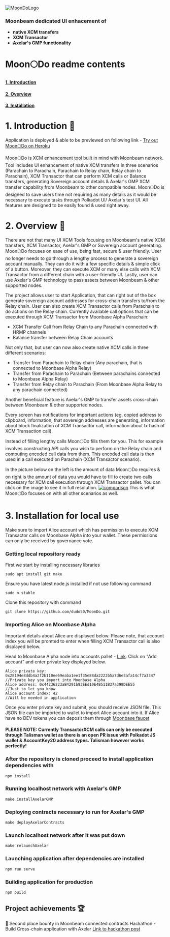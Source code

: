 ![MoonDoLogo](https://user-images.githubusercontent.com/55763425/188012784-886be693-17f3-495d-be2f-1e19e6496dca.png)


### Moonbeam dedicated UI enhacement of 
- **native XCM transfers**
- **XCM Transactor**
- **Axelar's GMP functionality**

# Moon🌕️Do readme contents
#### [1. Introduction](#1-introduction)<br />
#### [2. Overview](#2-overview)<br />
#### [3. Installation](#3-installation-for-local-use)<br />


# 1. Introduction 🌿
Application is deployed & able to be previewed on following link - [Try out Moon🌕️Do on Heroku](https://moondo.herokuapp.com/)

Moon🌕️Do is XCM enhancement tool built in mind with Moonbeam network. Tool includes UI enhancement of native XCM transfers in three scenarios (Parachain to Parachain, Parachain to Relay chain, Relay chain to Parachain), XCM Transactor that can perform XCM calls or Balance transfers, generating Sovereign account details & Axelar's GMP XCM transfer capability from Moonbeam to other compatible nodes. Moon🌕️Do is designed to save users time not requiring as many details as it would be necessary to execute tasks through Polkadot UI/ Axelar's test UI. All features are designed to be easily found & used right away. 

# 2. Overview 🔎
There are not that many UI XCM Tools focusing on Moonbeam's native XCM transfers, XCM Transactor, Axelar's GMP or Sovereign account generating. Moon🌕️Do focuses on ease of use, being fast, secure & user friendly. User no longer needs to go through a lengthy process to generate a sovereign account manually. They can do it with a few specific details & simple click of a button. Moreover, they can execute XCM or many else calls with XCM Transactor from a different chain with a user-friendly UI. Lastly, user can use Axelar's GMP technology to pass assets between Moonbeam & other supported nodes.

The project allows user to start Application, that can right out of the box generate sovereign account addresses for cross-chain transfers to/from the Relay chain. User can also create XCM Transactor calls from Parachain to do actions on the Relay chain. 
Currently available call options that can be executed through XCM Transactor from Moonbase Alpha Parachain:
- XCM Transfer Call from Relay Chain to any Parachain connected with HRMP channels
- Balance transfer between Relay Chain accounts

Not only that, but user can now also create native XCM calls in three different scenarios:
- Transfer from Parachain to Relay chain (Any parachain, that is connected to Moonbase Alpha Relay)
- Transfer from Parachain to Parachain (Between parachains connected to Moonbase Alpha Relay)
- Transfer from Relay chain to Parachain (From Moonbase Alpha Relay to any parachain connected)

Another beneficial feature is Axelar's GMP to transfer assets cross-chain between Moonbeam & other supported nodes.

Every screen has notifications for important actions (eg. copied address to clipboard, information, that sovereign addresses are generating, information about block finalization of XCM Transactor call, information about tx hash of XCM Transaction call).

Instead of filling lengthy calls Moon🌕️Do fills them for you. This for example involves constructing API calls you wish to perform on the Relay chain and computing encoded call data from them. This encoded call data is then used in a call executed on Parachain (XCM Transactor scenario).

In the picture below on the left is the amount of data Moon🌕️Do requires & on right is the amount of data you would have to fill to create two calls necessary for XCM call execution through XCM Transactor pallet. You can click on the image to see it in full resolution.
[![comparison](https://raw.githubusercontent.com/dudo50/MoonDo/main/img/comparisonimg.jpg)](https://raw.githubusercontent.com/dudo50/MoonDo/main/img/comparisonimg.jpg)
This is what Moon🌕️Do focuses on with all other scenarios as well.

# 3. Installation for local use 

Make sure to import Alice account which has permission to execute XCM Transactor calls on Moonbase Alpha into your wallet. These permissions can only be received by governance vote.

### Getting local repository ready 
First we start by installing necessary libraries
```
sudo apt install git make
```
Ensure you have latest node.js installed if not use following command
```
sudo n stable
```
Clone this repository with command
```
git clone https://github.com/dudo50/MoonDo.git
```

### Importing Alice on Moonbase Alpha
Important details about Alice are displayed below. Please note, that account index you will be promted to enter when filling XCM Transactor call is also displayed below.

Head to Moonbase Alpha node into accounts pallet - [Link](https://polkadot.js.org/apps/?rpc=wss%3A%2F%2Fwss.api.moonbase.moonbeam.network#/accounts). Click on "Add account" and enter private key displayed below.
```
Alice private key: 0x28194e8ddb4a2f2b110ee69eaba1ee1f35e88da2222b5a7d6e3afa14cf7a3347   //Private key you import into Moonbase Alpha
Alice address: 0x44236223aB4291b93EEd10E4B511B37a398DEE55                               //Just to let you know
Alice account index: 42                                                                 //Will be needed in application
```
Once you enter private key and submit, you should receive JSON file. This JSON file can be imported to wallet to import Alice account into it.
If Alice have no DEV tokens you can deposit them through [Moonbase faucet](https://apps.moonbeam.network/moonbase-alpha/faucet/)

#### PLEASE NOTE: Currently TransactorXCM calls can only be executed through Talisman wallet as there is an open PR issue with Polkadot JS wallet & AccountKey20 address types. Talisman however works perfectly!

### After the repository is cloned proceed to install application dependencies with
```
npm install
```
### Running localhost network with Axelar's GMP
```
make installAxelarGMP
```
### Deploying contracts necessary to run for Axelar's GMP
```
make deployAxelarContracts
```
### Launch localhost network after it was put down
```
make relaunchAxelar
```

### Launching application after dependencies are installed
```
npm run serve
```
### Building application for production
```
npm build
```

## Project achievements 🏆️

🥈 Second place bounty in Moonbeam connected contracts Hackathon - Build Cross-chain application with Axelar [Link to hackathon post](https://devpost.com/software/moondo)
